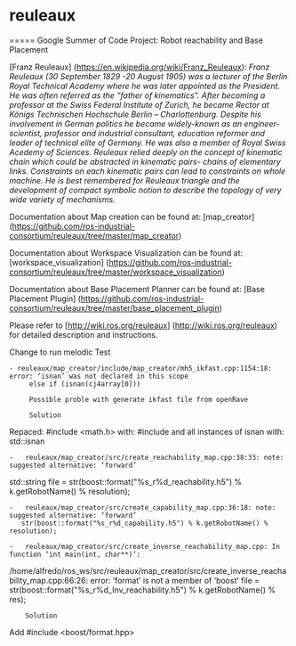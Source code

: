 # reuleaux
=====
Google Summer of Code Project: Robot reachability and Base Placement


[Franz Reuleaux] (https://en.wikipedia.org/wiki/Franz_Reuleaux): *Franz Reuleaux (30 September 1829 -20 August 1905) was a lecturer of the Berlin Royal Technical Academy where he was later appointed as the President. He was often referred as the “father of kinematics”. After becoming a professor at the Swiss Federal Institute of Zurich, he became Rector at Königs Technischen Hochschule Berlin – Charlottenburg. Despite his involvement in German politics he became widely-known as an engineer-scientist, professor and industrial consultant, education reformer and leader of technical elite of Germany. He was also a member of Royal Swiss Acedemy of Sciences.
Reuleaux relied deeply on the concept of kinematic chain which could be abstracted in kinematic pairs- chains of elementary links. Constraints on each kinematic pairs can lead to constraints on whole machine. He is best remembered for Reuleaux triangle and the development of compact symbolic notion to describe the topology of very wide variety of mechanisms.*



Documentation about Map creation can be found at: [map_creator] (https://github.com/ros-industrial-consortium/reuleaux/tree/master/map_creator)

Documentation about Workspace Visualization can be found at: [workspace_visualization] (https://github.com/ros-industrial-consortium/reuleaux/tree/master/workspace_visualization)

Documentation about Base Placement Planner can be found at: [Base Placement Plugin] (https://github.com/ros-industrial-consortium/reuleaux/tree/master/base_placement_plugin)

Please refer to [http://wiki.ros.org/reuleaux] (http://wiki.ros.org/reuleaux) for detailed description and instructions.

Change to run melodic 
	Test





	- reuleaux/map_creator/include/map_creator/mh5_ikfast.cpp:1154:18: error: ‘isnan’ was not declared in this scope
         else if (isnan(cj4array[0]))

         Possible proble with generate ikfast file from openRave

         Solution

Repaced:
#include <math.h>
with:
#include <cmath>
and all instances of
isnan
with:
std::isnan




	-	reuleaux/map_creator/src/create_reachability_map.cpp:38:33: note: suggested alternative: ‘forward’
   std::string file = str(boost::format("%s_r%d_reachability.h5") % k.getRobotName() % resolution);


	-	reuleaux/map_creator/src/create_capability_map.cpp:36:18: note: suggested alternative: ‘forward’
       str(boost::format("%s_r%d_capability.h5") % k.getRobotName() % resolution);

    -   reuleaux/map_creator/src/create_inverse_reachability_map.cpp: In function ‘int main(int, char**)’:
/home/alfredo/ros_ws/src/reuleaux/map_creator/src/create_inverse_reachability_map.cpp:66:26: error: ‘format’ is not a member of ‘boost’
       file =  str(boost::format("%s_r%d_Inv_reachability.h5") % k.getRobotName() % res);

       	Solution
       	
Add #include <boost/format.hpp>


